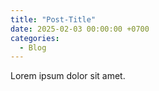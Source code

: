 ```yaml
---
title: "Post-Title"
date: 2025-02-03 00:00:00 +0700
categories:
  - Blog
---
```


Lorem ipsum dolor sit amet.